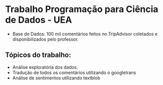 # Trabalho Programação para Ciência de Dados - UEA

* Base de Dados: 100 mil comentários feitos no TripAdvisor coletados e disponibilizados pelo professor.

## Tópicos do trabalho:
* Análise exploratória dos dados.
* Tradução de todos os comentários utilizando o googletrans
* Análise de sentimentos utilizando textblob
